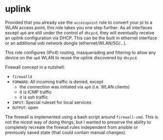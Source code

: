 # uplink

Provided that you already use the `accesspoint` role to convert your pi to a WLAN access point, this role takes you one step further: As all interfaces except `ap0` are still under the control of `dhcpcd`, they will eventually receive an uplink configuration via DHCP. This can be the built in ethernet interface or an additional usb network dongle (ethernet/WLAN/5G/...). 

This role configures (IPv4) routing, masquerading and filtering to allow any device on the `ap0` WLAN to reuse the uplink discovered by `dhcpcd`.

Firewall concept in a nutshell:

* `firewalld`
* `FORWARD`: All incoming traffic is denied, except
  * the connection was initiated via `ap0` (i.e. WLAN clients)
  * it is ICMP traffic
  * it is ssh traffic
* `INPUT`: Special ruleset for local services 
* `OUTPUT`: open

The firewall is implemented using a bash script around `firewall-cmd`. This is not the nicest way of doing things, but I wanted to preserve the ability to completely recreate the firewall rules independent from ansible or previously saved state (that could contain manual changes).
